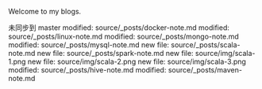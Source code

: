 Welcome to my blogs.

未同步到 master
	modified:   source/_posts/docker-note.md
	modified:   source/_posts/linux-note.md
	modified:   source/_posts/mongo-note.md
	modified:   source/_posts/mysql-note.md
	new file:   source/_posts/scala-note.md
	new file:   source/_posts/spark-note.md
	new file:   source/img/scala-1.png
	new file:   source/img/scala-2.png
	new file:   source/img/scala-3.png
	modified:   source/_posts/hive-note.md
	modified:   source/_posts/maven-note.md
